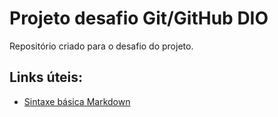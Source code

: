 # Projeto desafio Git/GitHub DIO
Repositório criado para o desafio do projeto.

## Links úteis:
 - [Sintaxe básica Markdown](https://www.markdownguide.org/basic-syntax/)
